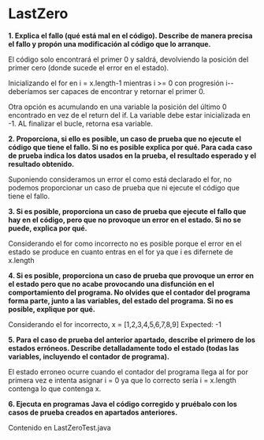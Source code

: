 # **LastZero**

**1. Explica el fallo (qué está mal en el código). Describe de manera precisa el
fallo y propón una modificación al código que lo arranque.**

El código solo encontrará el primer 0 y saldrá, devolviendo la posición del primer cero (donde sucede el error en el estado).

Inicializando el for en i = x.length-1 mientras i >= 0 con progresión i-- deberíamos ser capaces de encontrar y retornar el primer 0.

Otra opción es acumulando en una variable la posición del último 0 encontrado en vez de el return del if. La variable debe estar inicializada en -1. AL finalizar el bucle, retorna esa variable.

**2. Proporciona, si ello es posible, un caso de prueba que no ejecute el código que tiene el fallo. Si no es posible explica por qué. Para cada caso de prueba indica los datos usados en la prueba, el resultado esperado y el resultado obtenido.**

Suponiendo consideramos un error el como está declarado el for, no podemos proporcionar un caso de prueba que ni ejecute el código que tiene el fallo.

**3. Si es posible, proporciona un caso de prueba que ejecute el fallo que hay en el código, pero que no provoque un error en el estado. Si no se puede, explica por qué.**

Considerando el for como incorrecto no es posible porque el error en el estado se produce en cuanto entras en el for ya que i es difernete de x.length

**4. Si es posible, proporciona un caso de prueba que provoque un error en el estado pero que no acabe provocando una disfunción en el comportamiento del programa. No olvides que el contador del programa forma parte, junto a las variables, del estado del programa. Si no es posible, explique por qué.**

Considerando el for incorrecto, x = [1,2,3,4,5,6,7,8,9] Expected: -1

**5. Para el caso de prueba del anterior apartado, describe el primero de los estados erróneos. Describe detalladamente todo el estado (todas las variables, incluyendo el contador de programa).**

El estado erroneo ocurre cuando el contador del programa llega al for por primera vez e intenta asignar i = 0 ya que lo correcto sería i = x.length contenga lo que contenga x.

**6. Ejecuta en programas Java el código corregido y pruébalo con los casos de prueba creados en apartados anteriores.**

Contenido en LastZeroTest.java

